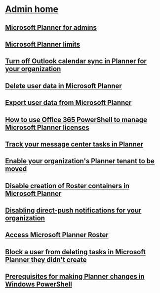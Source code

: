 # [Admin home](index.yml)
## [Microsoft Planner for admins](planner-for-admins.md)
## [Microsoft Planner limits](planner-limits.md)
## [Turn off Outlook calendar sync in Planner for your organization](turn-off-outlook-calendar-sync.md)
## [Delete user data in Microsoft Planner](delete-user-data.md)
## [Export user data from Microsoft Planner](export-user-data.md)
## [How to use Office 365 PowerShell to manage Microsoft Planner licenses](/office365/troubleshoot/administration/how-to-use-office-365-powershell-to-manage-microsoft-planner-licenses)
## [Track your message center tasks in Planner](track-message-center-tasks-planner.md)
## [Enable your organization's Planner tenant to be moved](enable-organization-planner-tenant-move.md)
## [Disable creation of Roster containers in Microsoft Planner](disable-roster-containers.md)
## [Disabling direct-push notifications for your organization](disabling-direct-push-planner-mobile-notifications.md)
## [Access Microsoft Planner Roster](access-planner-roster.md)
## [Block a user from deleting tasks in Microsoft Planner they didn't create](block-non-owner-task-deletion.md)
## [Prerequisites for making Planner changes in Windows PowerShell](prerequisites-for-powershell.md)
